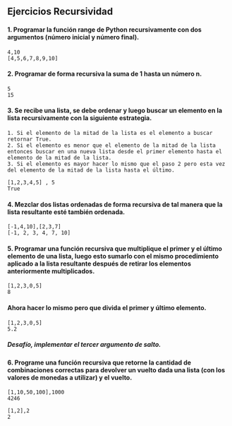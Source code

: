 ## Ejercicios Recursividad  
#### 1. Programar la función range de Python recursivamente con dos argumentos (número inicial y número final).  
```
4,10
[4,5,6,7,8,9,10]
```
#### 2. Programar de forma recursiva la suma de 1 hasta un número n.
```
5
15
```  
#### 3. Se recibe una lista, se debe ordenar y luego buscar un elemento en la lista recursivamente con la siguiente estrategia.
```  
1. Si el elemento de la mitad de la lista es el elemento a buscar retornar True.
2. Si el elemento es menor que el elemento de la mitad de la lista entonces buscar en una nueva lista desde el primer elemento hasta el elemento de la mitad de la lista.  
3. Si el elemento es mayor hacer lo mismo que el paso 2 pero esta vez del elemento de la mitad de la lista hasta el último.
```
```
[1,2,3,4,5] , 5  
True
``` 
#### 4. Mezclar dos listas ordenadas de forma recursiva de tal manera que la lista resultante esté también ordenada.  
```
[-1,4,10],[2,3,7]  
[-1, 2, 3, 4, 7, 10]
```  


#### 5. Programar una función recursiva que multiplique el primer y el último elemento de una lista, luego esto sumarlo con el mismo procedimiento aplicado a la lista resultante después de retirar los elementos anteriormente multiplicados.  
```
[1,2,3,0,5]
8
```
#### Ahora hacer lo mismo pero que divida el primer y último elemento.  
```
[1,2,3,0,5]
5.2
```  


##### Desafío, implementar el tercer argumento de salto.

#### 6. Programe una función recursiva que retorne la cantidad de combinaciones correctas para devolver un vuelto dada una lista (con los valores de monedas a utilizar) y el vuelto.   
```  
[1,10,50,100],1000
4246
```
```
[1,2],2
2
```
